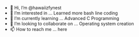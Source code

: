 - 👋 Hi, I’m @hawaiizfynest
- 👀 I’m interested in ... Learned more bash line coding
- 🌱 I’m currently learning ... Advanced C Programming
- 💞️ I’m looking to collaborate on ... Operating system creation
- 📫 How to reach me ... here

<!---
hawaiizfynest/hawaiizfynest is a ✨ special ✨ repository because its `README.md` (this file) appears on your GitHub profile.
You can click the Preview link to take a look at your changes.
--->
